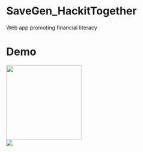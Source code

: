 # SaveGen_HackitTogether
Web app promoting financial literacy 
# Demo
<img src="ezgif.com-video-to-gif.gif" width=200><br>
![](ezgif.com-video-to-gif(1).gif)
